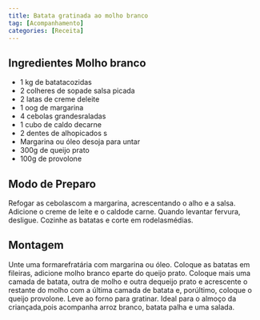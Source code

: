 ```yaml
---
title: Batata gratinada ao molho branco
tag: [Acompanhamento]
categories: [Receita]
---
```


## Ingredientes Molho branco 

- 1 kg de batatacozidas 
- 2 colheres de sopade salsa picada 
- 2 latas de creme deleite 
- 1 oog de margarina 
- 4 cebolas grandesraladas 
- 1 cubo de caldo decarne 
- 2 dentes de alhopicados s
- Margarina ou óleo desoja para untar 
- 300g de queijo prato
- 100g de provolone 

## Modo de Preparo 

Refogar as cebolascom a margarina, acrescentando o alho e a salsa. Adicione o creme de leite e o caldode carne. Quando levantar fervura, desligue. Cozinhe as batatas e corte em rodelasmédias. 

## Montagem 

Unte uma formarefratária com margarina ou óleo. Coloque as batatas em fileiras, adicione molho branco eparte do queijo prato. Coloque mais uma camada de batata, outra de molho e outra dequeijo prato e acrescente o restante do molho com a última camada de batata e, porúltimo, coloque o queijo provolone. Leve ao forno para gratinar. Ideal para o almoço da criançada,pois acompanha arroz branco, batata palha e uma salada. 